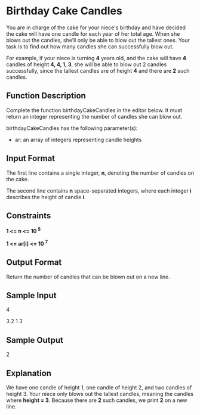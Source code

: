 # Birthday Cake Candles

You are in charge of the cake for your niece's birthday and have decided the cake will have one candle for each year of her total age. When she blows out the candles, she’ll only be able to blow out the tallest ones. Your task is to find out how many candles she can successfully blow out.

For example, if your niece is turning **4** years old, and the cake will have **4** candles of height **4, 4, 1, 3**, she will be able to blow out 2 candles successfully, since the tallest candles are of height **4** and there are **2** such candles.

## Function Description

Complete the function birthdayCakeCandles in the editor below. It must return an integer representing the number of candles she can blow out.

birthdayCakeCandles has the following parameter(s):

- ar: an array of integers representing candle heights

## Input Format

The first line contains a single integer, **n**, denoting the number of candles on the cake.

The second line contains **n** space-separated integers, where each integer **i** describes the height of candle **i**.

## Constraints

**1 <= n <= 10 <sup>5</sup>**

**1 <= ar[i] <= 10 <sup>7</sup>**

## Output Format

Return the number of candles that can be blown out on a new line.

## Sample Input

4

3 2 1 3

## Sample Output

2

## Explanation

We have one candle of height 1, one candle of height 2, and two candles of height 3. Your niece only blows out the tallest candles, meaning the candles where **height = 3**. Because there are **2** such candles, we print **2** on a new line.
